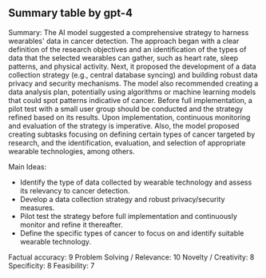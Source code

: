 ## Summary table by gpt-4
Summary: 
The AI model suggested a comprehensive strategy to harness wearables' data in cancer detection. The approach began with a clear definition of the research objectives and an identification of the types of data that the selected wearables can gather, such as heart rate, sleep patterns, and physical activity. Next, it proposed the development of a data collection strategy (e.g., central database syncing) and building robust data privacy and security mechanisms. The model also recommended creating a data analysis plan, potentially using algorithms or machine learning models that could spot patterns indicative of cancer. Before full implementation, a pilot test with a small user group should be conducted and the strategy refined based on its results. Upon implementation, continuous monitoring and evaluation of the strategy is imperative. Also, the model proposed creating subtasks focusing on defining certain types of cancer targeted by research, and the identification, evaluation, and selection of appropriate wearable technologies, among others.

Main Ideas: 
- Identify the type of data collected by wearable technology and assess its relevancy to cancer detection.
- Develop a data collection strategy and robust privacy/security measures.
- Pilot test the strategy before full implementation and continuously monitor and refine it thereafter.
- Define the specific types of cancer to focus on and identify suitable wearable technology.

Factual accuracy: 9
Problem Solving / Relevance: 10
Novelty / Creativity: 8
Specificity: 8
Feasibility: 7